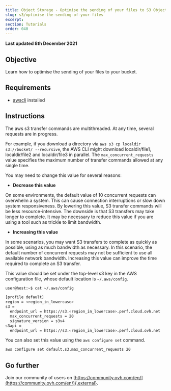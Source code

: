 ```yaml
---
title: Object Storage - Optimise the sending of your files to S3 Object Storage
slug: s3/optimise-the-sending-of-your-files
excerpt:
section: Tutorials
order: 040
---
```


**Last updated 8th December 2021**

## Objective

Learn how to optimise the sending of your files to your bucket.

## Requirements

- [awscli](https://docs.ovh.com/sg/en/storage/s3/getting-started-with-s3/) installed

## Instructions

The aws s3 transfer commands are multithreaded. At any time, several requests are in progress.

For example, if you download a directory via `aws s3 cp localdir s3://bucket/ --recursive`, the AWS CLI might download localdir/file1, localdir/file2 and localdir/file3 in parallel. The `max_concurrent_requests` value specifies the maximum number of transfer commands allowed at any single time.

You may need to change this value for several reasons:

- **Decrease this value**

On some environments, the default value of 10 concurrent requests can overwhelm a system. This can cause connection interruptions or slow down system responsiveness. By lowering this value, S3 transfer commands will be less resource-intensive. The downside is that S3 transfers may take longer to complete. It may be necessary to reduce this value if you are using a tool such as trickle to limit bandwidth.

- **Increasing this value**

In some scenarios, you may want S3 transfers to complete as quickly as possible, using as much bandwidth as necessary. In this scenario, the default number of concurrent requests may not be sufficient to use all available network bandwidth. Increasing this value can improve the time required to complete an S3 transfer.

This value should be set under the top-level s3 key in the AWS configuration file, whose default location is `~/.aws/config`.

```bash
user@host:~$ cat ~/.aws/config

[profile default]
region = <region_in_lowercase>
s3 =
  endpoint_url = https://s3.<region_in_lowercase>.perf.cloud.ovh.net
  max_concurrent_requests = 20
  signature_version = s3v4
s3api =
  endpoint_url = https://s3.<region_in_lowercase>.perf.cloud.ovh.net
```

You can also set this value using the `aws configure set` command.

```bash
aws configure set default.s3.max_concurrent_requests 20
```

## Go further

Join our community of users on [https://community.ovh.com/en/](https://community.ovh.com/en/){.external}.
